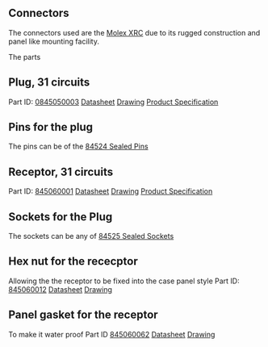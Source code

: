 Connectors
----------

The connectors used are the [Molex XRC](http://www.molex.com/molex/products/family?key=xrc_extra_rugged_circular_sealed_plugs_and_receptacles&channel=products&pageTitle=Introduction) due to its rugged construction and panel like mounting facility.

The parts

## Plug, 31 circuits
Part ID: [0845050003](http://www.molex.com/molex/products/datasheet.jsp?part=active/0845050003_CRIMP_HOUSINGS.xml)
[Datasheet](http://www.molex.com/elqNow/elqRedir.htm?ref=http://www.molex.com/webdocs/datasheets/pdf/en-us/0845050003_CRIMP_HOUSINGS.pdf)
[Drawing](http://www.molex.com/elqNow/elqRedir.htm?ref=http://www.molex.com/pdm_docs/sd/845050003_sd.pdf)
[Product Specification](http://www.molex.com/elqNow/elqRedir.htm?ref=http://www.molex.com/pdm_docs/ps/PS-84501-001.pdf)


## Pins for the plug
The pins can be of the [84524 Sealed Pins](http://www.molex.com/molex/products/listview.jsp?query=84524&path=cHome%23%23-1%23%23-1~~ncCRIMPTERMINALS%23%230%23%233&offset=0&autoNav=1&sType=s&filter=&fs=&channel=Products)

## Receptor, 31 circuits
Part ID: [845060001](http://www.molex.com/molex/products/datasheet.jsp?part=active/0845060001_CRIMP_HOUSINGS.xml)
[Datasheet](http://www.molex.com/elqNow/elqRedir.htm?ref=http://www.molex.com/webdocs/datasheets/pdf/en-us/0845060001_CRIMP_HOUSINGS.pdf)
[Drawing](http://www.molex.com/elqNow/elqRedir.htm?ref=http://www.molex.com/pdm_docs/sd/845060001_sd.pdf)
[Product Specification](http://www.molex.com/elqNow/elqRedir.htm?ref=http://www.molex.com/pdm_docs/ps/PS-84501-001.pdf)

## Sockets for the Plug
The sockets can be any of [84525 Sealed Sockets](http://www.molex.com/molex/products/listview.jsp?query=84525&path=cHome%23%23-1%23%23-1~~ncCRIMPTERMINALS%23%230%23%233&offset=0&autoNav=1&sType=s&filter=&fs=&channel=Products)

## Hex nut for the rececptor
Allowing the the receptor to be fixed into the case panel style
Part ID: [845060012](http://www.molex.com/molex/products/datasheet.jsp?part=active/0845060012_ACCESSORIES.xml)
[Datasheet](http://www.molex.com/elqNow/elqRedir.htm?ref=http://www.molex.com/webdocs/datasheets/pdf/en-us/0845060012_ACCESSORIES.pdf)
[Drawing](http://www.molex.com/elqNow/elqRedir.htm?ref=http://www.molex.com/pdm_docs/sd/845060012_sd.pdf)

## Panel gasket for the receptor
To make it water proof
Part ID [845060062](http://www.molex.com/molex/products/datasheet.jsp?part=active/0845060062_ACCESSORIES.xml)
[Datasheet](http://www.molex.com/elqNow/elqRedir.htm?ref=http://www.molex.com/webdocs/datasheets/pdf/en-us/0845060062_ACCESSORIES.pdf)
[Drawing](http://www.molex.com/elqNow/elqRedir.htm?ref=http://www.molex.com/pdm_docs/sd/845060062_sd.pdf)

